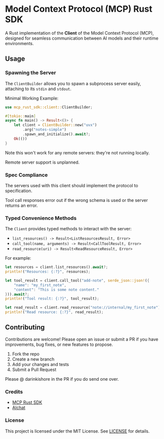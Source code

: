 # Model Context Protocol (MCP) Rust SDK

A Rust implementation of the **Client** of the Model Context Protocol (MCP), designed for seamless communication between AI models and their runtime environments.

## Usage

### Spawning the Server

The `ClientBuilder` allows you to spawn a subprocess server easily, attaching to its `stdin` and `stdout`. 

Minimal Working Example:
```rust
use mcp_rust_sdk::client::ClientBuilder;

#[tokio::main]
async fn main() -> Result<()> {
    let client = ClientBuilder::new("uvx")
        .arg("notes-simple")
        .spawn_and_initialize().await?;
    Ok(())
}
```

Note this won't work for any remote servers: they're not running locally. 

Remote server support is unplanned. 

### Spec Compliance

The servers used with this client should implement the protocol to specification. 

Tool call responses error out if the wrong schema is used or the server returns an error.


### Typed Convenience Methods

The `Client` provides typed methods to interact with the server:

- `list_resources() -> Result<ListResourcesResult, Error>`
- `call_tool(name, arguments) -> Result<CallToolResult, Error>`
- `read_resource(uri) -> Result<ReadResourceResult, Error>`

For example:
```rust
let resources = client.list_resources().await?;
println!("Resources: {:?}", resources);

let tool_result = client.call_tool("add-note", serde_json::json!({
    "name": "my_first_note",
    "content": "This is some note content."
})).await?;
println!("Tool result: {:?}", tool_result);

let read_result = client.read_resource("note://internal/my_first_note").await?;
println!("Read resource: {:?}", read_result);
```

## Contributing

Contributions are welcome! Please open an issue or submit a PR if you have improvements, bug fixes, or new features to propose.

1. Fork the repo
2. Create a new branch
3. Add your changes and tests
4. Submit a Pull Request

Please @ darinkishore in the PR if you do send one over. 


### Credits
- [MCP Rust SDK](https://github.com/Derek-X-Wang/mcp-rust-sdk)
- [AIchat](https://github.com/sigoden/aichat/tree/main)


### License

This project is licensed under the MIT License. See [LICENSE](LICENSE) for details.

